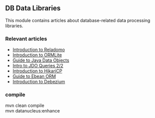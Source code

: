 ## DB Data Libraries

This module contains articles about database-related data processing libraries.

### Relevant articles

- [Introduction to Reladomo](https://www.baeldung.com/reladomo)
- [Introduction to ORMLite](https://www.baeldung.com/ormlite)
- [Guide to Java Data Objects](https://www.baeldung.com/jdo)
- [Intro to JDO Queries 2/2](https://www.baeldung.com/jdo-queries)
- [Introduction to HikariCP](https://www.baeldung.com/hikaricp)
- [Guide to Ebean ORM](https://www.baeldung.com/ebean-orm)
- [Introduction to Debezium](https://www.baeldung.com/debezium-intro)

### compile
mvn clean compile  
mvn datanucleus:enhance  
